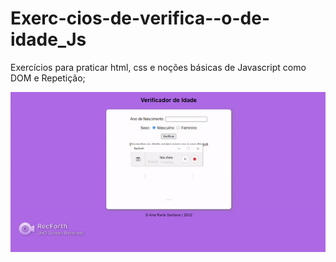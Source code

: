 # Exerc-cios-de-verifica--o-de-idade_Js

Exercícios para praticar html, css e noções básicas de Javascript como DOM e Repetição;


<img src="/assets/ezgif-4-5cfafe4cb4.gif">
